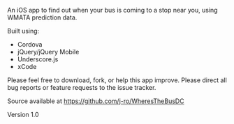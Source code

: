 An iOS app to find out when your bus is coming to a stop near you, using WMATA prediction data.

Built using:

* Cordova
* jQuery/jQuery Mobile
* Underscore.js
* xCode

Please feel free to download, fork, or help this app improve. Please direct all bug reports or feature requests to the issue tracker.

Source available at https://github.com/j-ro/WheresTheBusDC

Version 1.0